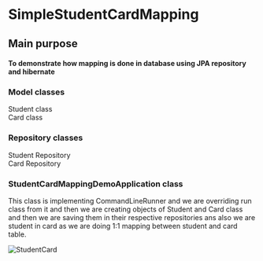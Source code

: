 # SimpleStudentCardMapping

## Main purpose 
#### To demonstrate how mapping is done in database using JPA repository and hibernate

### Model classes
Student class <br>
Card class

### Repository classes
Student Repository <br>
Card Repository

### StudentCardMappingDemoApplication class
This class is implementing CommandLineRunner and we are overriding run class from it and then we are creating objects of Student and Card class and then we are saving
them in their respective repositories ans also we are student in card as we are doing 1:1 mapping between student and card table.

![StudentCard](https://user-images.githubusercontent.com/97724414/203005672-eb237031-cba8-4728-86d1-a5dc5c1ef78e.png)
